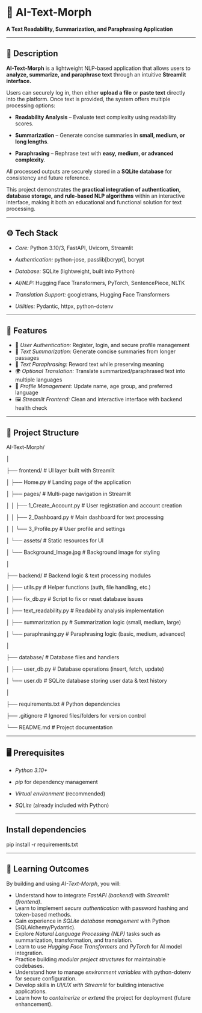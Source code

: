 # 📝 AI-Text-Morph  
**A Text Readability, Summarization, and Paraphrasing Application**

---

## 📖 Description

**AI-Text-Morph** is a lightweight NLP-based application that allows users to **analyze, summarize, and paraphrase text** through an intuitive **Streamlit interface.**

Users can securely log in, then either **upload a file** or **paste text** directly into the platform. Once text is provided, the system offers multiple processing options:

- **Readability Analysis** – Evaluate text complexity using readability scores.

- **Summarization** – Generate concise summaries in **small, medium, or long lengths**.

- **Paraphrasing** – Rephrase text with **easy, medium, or advanced complexity**.

All processed outputs are securely stored in a **SQLite database** for consistency and future reference.

This project demonstrates the **practical integration of authentication, database storage, and rule-based NLP algorithms** within an interactive interface, making it both an educational and functional solution for text processing.

---

## ⚙ Tech Stack

- *Core:* Python 3.10/3, FastAPI, Uvicorn, Streamlit
  
- *Authentication:* python-jose, passlib[bcrypt], bcrypt
   
- *Database:* SQLite (lightweight, built into Python)
  
- *AI/NLP:* Hugging Face Transformers, PyTorch, SentencePiece, NLTK
  
- *Translation Support:* googletrans, Hugging Face Transformers
  
- *Utilities:* Pydantic, httpx, python-dotenv  

---

## 🚀 Features

- 🔐 *User Authentication:* Register, login, and secure profile management  
- 📝 *Text Summarization:* Generate concise summaries from longer passages  
- 🔄 *Text Paraphrasing:* Reword text while preserving meaning  
- 🌍 *Optional Translation:* Translate summarized/paraphrased text into multiple languages  
- 👤 *Profile Management:* Update name, age group, and preferred language  
- 🖼 *Streamlit Frontend:* Clean and interactive interface with backend health check  

---

## 📂 Project Structure

AI-Text-Morph/

│

├── frontend/                          # UI layer built with Streamlit

│   ├── Home.py                        # Landing page of the application

│   ├── pages/                         # Multi-page navigation in Streamlit

│   │   ├── 1_Create_Account.py        # User registration and account creation

│   │   ├── 2_Dashboard.py             # Main dashboard for text processing

│   │   └── 3_Profile.py               # User profile and settings

│   └── assets/                        # Static resources for UI

│       └── Background_Image.jpg       # Background image for styling

│

├── backend/                           # Backend logic & text processing modules

│   ├── utils.py                       # Helper functions (auth, file handling, etc.)

│   ├── fix_db.py                      # Script to fix or reset database issues

│   ├── text_readability.py            # Readability analysis implementation

│   ├── summarization.py               # Summarization logic (small, medium, large)

│   └── paraphrasing.py                # Paraphrasing logic (basic, medium, advanced)

│

├── database/                          # Database files and handlers

│   ├── user_db.py                     # Database operations (insert, fetch, update)

│   └── user.db                        # SQLite database storing user data & text history

│

├── requirements.txt                   # Python dependencies

├── .gitignore                         # Ignored files/folders for version control

└── README.md                          # Project documentation

---

## 🖥 Prerequisites

- *Python 3.10+*

- *pip* for dependency management
   
- *Virtual environment* (recommended)
  
- *SQLite* (already included with Python)

  ---

## Install dependencies

pip install -r requirements.txt

---

## 📖 Learning Outcomes

By building and using *AI-Text-Morph*, you will:

- Understand how to integrate *FastAPI (backend)* with *Streamlit (frontend)*.  
- Learn to implement *secure authentication* with password hashing and token-based methods. 
- Gain experience in *SQLite database management* with Python (SQLAlchemy/Pydantic).
- Explore *Natural Language Processing (NLP)* tasks such as summarization, transformation, and translation. 
- Learn to use *Hugging Face Transformers* and *PyTorch* for AI model integration. 
- Practice building *modular project structures* for maintainable codebases.
- Understand how to manage *environment variables* with python-dotenv for secure configuration.
- Develop skills in *UI/UX with Streamlit* for building interactive applications.
- Learn how to *containerize or extend* the project for deployment (future enhancement).
